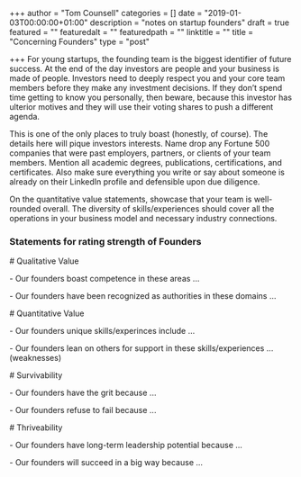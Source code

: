 +++
author = "Tom Counsell"
categories = []
date = "2019-01-03T00:00:00+01:00"
description = "notes on startup founders"
draft = true
featured = ""
featuredalt = ""
featuredpath = ""
linktitle = ""
title = "Concerning Founders"
type = "post"

+++
For young startups, the founding team is the biggest identifier of future success. At the end of the day investors are people and your business is made of people. Investors need to deeply respect you and your core team members before they make any investment decisions. If they don’t spend time getting to know you personally, then beware, because this investor has ulterior motives and they will use their voting shares to push a different agenda.

This is one of the only places to truly boast (honestly, of course). The details here will pique investors interests. Name drop any Fortune 500 companies that were past employers, partners, or clients of your team members. Mention all academic degrees, publications, certifications, and certificates. Also make sure everything you write or say about someone is already on their LinkedIn profile and defensible upon due diligence.

On the quantitative value statements, showcase that your team is well-rounded overall. The diversity of skills/experiences should cover all the operations in your business model and necessary industry connections.

### Statements for rating strength of Founders

\# Qualitative Value

\- Our founders boast competence in these areas ...

\- Our founders have been recognized as authorities in these domains ...

\# Quantitative Value

\- Our founders unique skills/experinces include ...

\- Our founders lean on others for support in these skills/experiences ... (weaknesses)

\# Survivability

\- Our founders have the grit because ...

\- Our founders refuse to fail because ...

\# Thriveability

\- Our founders have long-term leadership potential because ...

\- Our founders will succeed in a big way because ...
